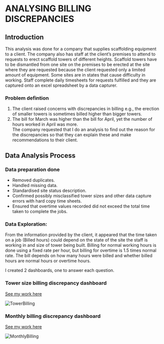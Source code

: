# **ANALYSING BILLING DISCREPANCIES**
## Introduction
This analysis was done for a company that supplies scaffolding equipment to a client. The company also has staff at the client’s premises to attend to requests to erect scaffold towers of different heights. Scaffold towers have to be dismantled from one site on the premises to be erected at the site where they are requested because the client requested only a limited amount of equipment. Some sites are in states that cause difficulty in working. Staff complete daily timesheets for requests fulfilled and they are captured onto an excel spreadsheet by a data capturer.  

### Problem defintion
1.	The client raised concerns with discrepancies in billing e.g., the erection of smaller towers is sometimes billed higher than bigger towers.  
2.	The bill for March was higher than the bill for April, yet the number of hours worked in April was more.  
The company requested that I do an analysis to find out the reason for the discrepancies so that they can explain these and make recommendations to their client.  
## Data Analysis Process
### Data preparation done	
- Removed duplicates.  
- Handled missing data.  
- Standardised site status description.  
- Confirmed possibly misclassified tower sizes and other data capture errors with hard copy time sheets.  
- Ensured that overtime values recorded did not exceed the total time taken to complete the jobs.  

### Data Exploration:
From the information provided by the client, it appeared that the time taken on a job (Billed hours) could depend on the state of the site the staff is working in and size of tower being built. 
Billing for normal working hours is done using a fixed rate per hour, but billing for overtime is 1.5 times normal rate. The bill depends on how many hours were billed and whether billed hours are normal hours or overtime hours.  

I created 2 dashboards, one to answer each question.
### Tower size billing discrepancy dashboard
[See my work here](https://github.com/cchipungu/DataAnalysisPortfolio/blob/main/Billing%20Discrepancy%20Analysis/TowerBilling/TowerBilling%20Discrepancy%20Analysis.xls)

![TowerBilling](https://github.com/user-attachments/assets/669a2abe-5ca4-469e-b021-1e796feba010)

### Monthly billing discrepancy dashboard
[See my work here](https://github.com/cchipungu/DataAnalysisPortfolio/blob/main/Billing%20Discrepancy%20Analysis/MonthlyBilling/MonthlyBilling%20Discrepancy%20Analysis.xlsx)

![MonthlyBilling](https://github.com/user-attachments/assets/906f7c45-911f-4601-9d2a-e72a987a5756)


